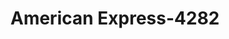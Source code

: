 ---
f_zip-code: 48009
f_state-code: MI
title: American Express-4282
f_phone: 248-642-3350
f_city-only: Birmingham
f_address: 251 East Merrill Street Suite 238 Birmingham
f_location-unique-id: '4282'
slug: american-express-4282
updated-on: '2024-05-30T13:46:58.046Z'
created-on: '2024-05-30T13:36:59.803Z'
published-on: '2024-05-30T13:54:32.469Z'
f_city-state: cms/city/birmingham-mi.md
f_company: cms/company/american-express.md
f_state: cms/state/michigan.md
layout: '[payday-loan].html'
tags: payday-loan
---